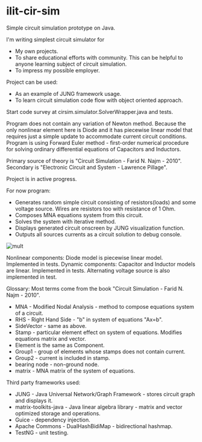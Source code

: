 ilit-cir-sim
============

Simple circuit simulation prototype on Java.

I'm writing simplest circuit simulator for
* My own projects.
* To share educational efforts with community. This can be helpful to anyone learning subject of circuit simulation.
* To impress my possible employer.

Project can be used:
* As an example of JUNG framework usage.
* To learn circuit simulation code flow with object oriented approach.

Start code survey at cirsim.simulator.SolverWrapper.java and tests.

Program does not contain any variation of Newton method. Because the only nonlinear element here is Diode and it has piecewise linear model that requires just a simple update to accommodate current circuit conditions.
Program is using Forward Euler method - first-order numerical procedure for solving ordinary differential equations of Capacitors and Inductors.

Primary source of theory is "Circuit Simulation - Farid N. Najm - 2010".
Secondary is "Electronic Circuit and System - Lawrence Pillage".

Project is in active progress.

For now program:
* Generates random simple circuit consisting of resistors(loads) and some voltage source.
    Wires are resistors too with resistance of 1 Ohm.
* Composes MNA equations system from this circuit.
* Solves the system with iterative method.
* Displays generated circuit onscreen by JUNG visualization function.
* Outputs all sources currents as a circuit solution to debug console.

![mult](http://i965.photobucket.com/albums/ae139/ilitvinov/sample1_zpsbe648fd6.png)

Nonlinear components:
 Diode model is piecewise linear model. Implemented in tests.
Dynamic components:
 Capacitor and Inductor models are linear. Implemented in tests.
 Alternating voltage source is also implemented in test.

Glossary:
Most terms come from the book "Circuit Simulation - Farid N. Najm - 2010".
* MNA - Modified Nodal Analysis - method to compose equations system of a circuit.
* RHS - Right Hand Side - "b" in system of equations "Ax=b".
* SideVector - same as above.
* Stamp - particular element effect on system of equations. Modifies equations matrix and vector.
* Element is the same as Component.
* Group1 - group of elements whose stamps does not contain current.
* Group2 - current is included in stamp.
* bearing node - non-ground node.
* matrix - MNA matrix of the system of equations.

Third party frameworks used:
* JUNG - Java Universal Network/Graph Framework - stores circuit graph and displays it.
* matrix-toolkits-java - Java linear algebra library - matrix and vector optimized storage and operations.
* Guice - dependency injection.
* Apache Commons - DualHashBidiMap - bidirectional hashmap.
* TestNG - unit testing.
